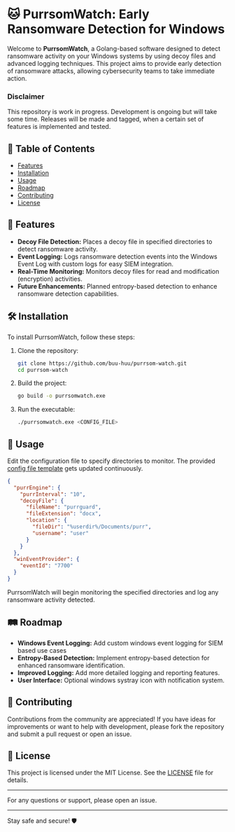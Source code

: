 # 🐱 PurrsomWatch: Early Ransomware Detection for Windows

Welcome to **PurrsomWatch**, a Golang-based software designed to detect ransomware activity on your Windows systems by using decoy files and advanced logging techniques. This project aims to provide early detection of ransomware attacks, allowing cybersecurity teams to take immediate action.

### Disclaimer
This repository is work in progress. Development is ongoing but will take some time. Releases will be made and tagged, when a certain set of features is implemented and tested. 

## 📜 Table of Contents
- [Features](#-features)
- [Installation](#-installation)
- [Usage](#-usage)
- [Roadmap](#-roadmap)
- [Contributing](#-contributing)
- [License](#-license)

## 🌟 Features
- **Decoy File Detection:** Places a decoy file in specified directories to detect ransomware activity.
- **Event Logging:** Logs ransomware detection events into the Windows Event Log with custom logs for easy SIEM integration.
- **Real-Time Monitoring:** Monitors decoy files for read and modification (encryption) activities.
- **Future Enhancements:** Planned entropy-based detection to enhance ransomware detection capabilities.

## 🛠️ Installation
To install PurrsomWatch, follow these steps:

1. Clone the repository:
    ```sh
    git clone https://github.com/buu-huu/purrsom-watch.git
    cd purrsom-watch
    ```

2. Build the project:
    ```sh
    go build -o purrsomwatch.exe
    ```

3. Run the executable:
    ```sh
    ./purrsomwatch.exe <CONFIG_FILE>
    ```

## 🚀 Usage
Edit the configuration file to specify directories to monitor. The provided [config file template](configs/config_template.json) gets updated continuously.

``` json
{
  "purrEngine": {
    "purrInterval": "10",
    "decoyFile": {
      "fileName": "purrguard",
      "fileExtension": "docx",
      "location": {
        "fileDir": "%userdir%/Documents/purr",
        "username": "user"
      }
    }
  },
  "winEventProvider": {
    "eventId": "7700"
  }
}
```

PurrsomWatch will begin monitoring the specified directories and log any ransomware activity detected.

## 🛤️ Roadmap
- **Windows Event Logging:** Add custom windows event logging for SIEM based use cases
- **Entropy-Based Detection:** Implement entropy-based detection for enhanced ransomware identification.
- **Improved Logging:** Add more detailed logging and reporting features.
- **User Interface:** Optional windows systray icon with notification system.

## 🤝 Contributing
Contributions from the community are appreciated! If you have ideas for improvements or want to help with development, please fork the repository and submit a pull request or open an issue.

## 📄 License
This project is licensed under the MIT License. See the [LICENSE](LICENSE) file for details.

---

For any questions or support, please open an issue.

---

Stay safe and secure! 🛡️